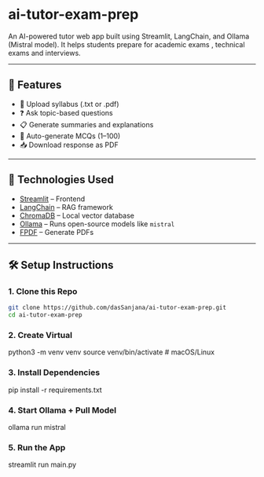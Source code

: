 # ai-tutor-exam-prep

An AI-powered tutor web app built using Streamlit, LangChain, and Ollama (Mistral model). It helps students prepare for academic exams , technical exams and interviews.

---

## 🚀 Features

- 📄 Upload syllabus (.txt or .pdf)
- ❓ Ask topic-based questions
- 📋 Generate summaries and explanations
- 🧠 Auto-generate MCQs (1–100)
- 📥 Download response as PDF

---

## 🧠 Technologies Used

- [Streamlit](https://streamlit.io/) – Frontend
- [LangChain](https://www.langchain.com/) – RAG framework
- [ChromaDB](https://www.trychroma.com/) – Local vector database
- [Ollama](https://ollama.com) – Runs open-source models like `mistral`
- [FPDF](https://pyfpdf.github.io/fpdf2/) – Generate PDFs

---

## 🛠️ Setup Instructions

###  1. Clone this Repo

```bash
git clone https://github.com/dasSanjana/ai-tutor-exam-prep.git
cd ai-tutor-exam-prep

```
###  2. Create Virtual 
python3 -m venv venv
source venv/bin/activate  # macOS/Linux

### 3. Install Dependencies
pip install -r requirements.txt

### 4. Start Ollama + Pull Model
ollama run mistral

### 5. Run the App
streamlit run main.py

